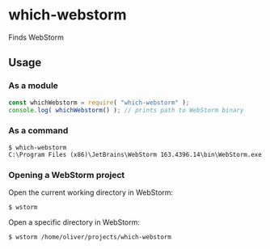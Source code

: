 # which-webstorm
Finds WebStorm

## Usage
### As a module
```js
const whichWebstorm = require( "which-webstorm" );
console.log( whichWebstorm() ); // prints path to WebStorm binary
```

### As a command
```shell
$ which-webstorm
C:\Program Files (x86)\JetBrains\WebStorm 163.4396.14\bin\WebStorm.exe
```

### Opening a WebStorm project
Open the current working directory in WebStorm:
```shell
$ wstorm
```

Open a specific directory in WebStorm:
```shell
$ wstorm /home/oliver/projects/which-webstorm
```
